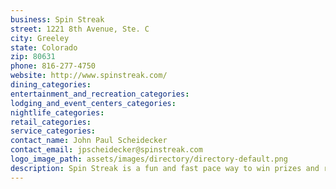 ```yaml
---
business: Spin Streak
street: 1221 8th Avenue, Ste. C
city: Greeley
state: Colorado
zip: 80631
phone: 816-277-4750
website: http://www.spinstreak.com/
dining_categories: 
entertainment_and_recreation_categories: 
lodging_and_event_centers_categories: 
nightlife_categories: 
retail_categories: 
service_categories: 
contact_name: John Paul Scheidecker
contact_email: jpscheidecker@spinstreak.com
logo_image_path: assets/images/directory/directory-default.png
description: Spin Streak is a fun and fast pace way to win prizes and rack up loyalty points at your favorite business locations. Just scan and play the game for your chance to win great prizes!
---
```


